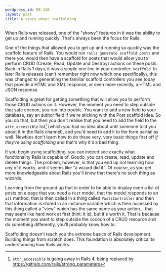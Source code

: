 ```yaml
--- 
wordpress_id: RB-338
layout: post
title: A story about scaffolding
---
```


When Rails was released, one of the "showy" features in it was the ability to get up and running quickly. That's always been the focus for Rails.

One of the things that allowed you to get up and running so quickly was the scaffold feature of Rails. You would run `rails generate scaffold posts` and there you would then have a scaffold for posts that would allow you to perform CRUD (Create, Read, Update and Destroy) actions on these posts. Back in Rails 1 days, it was a simple one line in your controller: `scaffold`. In later Rails releases (can't remember right now which one specifically), this was changed to generating the familiar scaffold controllers you see today that provide a HTML and XML response, or even more recently, a HTML and JSON response.

Scaffolding is great for getting something that will allow you to perform those CRUD actions on it. However, the moment you need to step outside that safe cocoon, you run into trouble. You want to add a new field to your database, say an author field if we're sticking with the Post scaffold idea. So you do that, but then you don't realise that you need to add the field to the `attr_accessible` list[^1] (which you had no idea about until someone told you about it in the Rails channel), and you'd need to add it to the form partial as well. Newbies don't learn how to do these very, very basic things first off *if they're using scaffolding* and that's why it's a bad thing.

If you begin using scaffolding, you can indeed see exactly what functionality Rails is capable of. Goodo, you can create, read, update and delete things. The problem, however, is that you end up not learning how any of it works, and it seems like "a wizard did it". Of course, as you get more knowledgeable about Rails you'll know that there's no such thing as wizards.

Learning from the ground up that in order to be able to display even a list of posts on a page that you need a `Post` model, that the model responds to an `all` method, that is then called in a thing called `PostsController` and then that information is stored in an instance variable which is then accessed by this thing called a "view" which has the same name as your action... that may seem like hard work at first (hint: it is), but it's worth it. That is because the moment you want to step outside the cocoon of a CRUD resource and do something differently, you'll probably know how to. 

Scaffolding doesn't teach you the extreme basics of Rails development. Building things from scratch does. This foundation is absolutely critical to understanding how Rails works.

[^1]: `attr_accessible` is going away in Rails 4, being replaced by https://github.com/rails/strong_parameters

